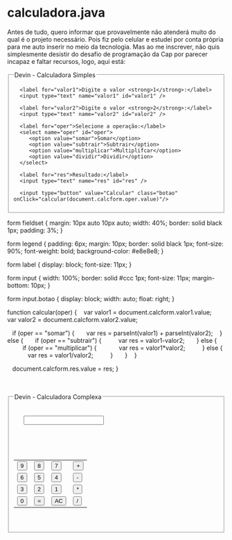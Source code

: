 # calculadora.java
Antes de tudo, quero informar que provavelmente não atenderá muito do qual é o projeto necessário. Pois fiz pelo celular e estudei por conta própria para me auto inserir no meio da tecnologia. Mas ao me inscrever, não quis simplesmente desistir do desafio de programação da Cap por parecer incapaz e faltar recursos, logo, aqui está:



 
<head>
   <title>Devin - Calculadora Simples</title

<style type="text/css">
<!--
/* Conteúdo do CSS */
-->
</style>

<script type="text/javascript">
<!--
/* Conteúdo do JavaScript */
-->
</script>

</head>
<body>

<form name="calcform" method="post" action="">
   <fieldset>
      <legend>Devin - Calculadora Simples</legend>

      <label for="valor1">Digite o valor <strong>1</strong>:</label>
      <input type="text" name="valor1" id="valor1" />

      <label for="valor2">Digite o valor <strong>2</strong>:</label>
      <input type="text" name="valor2" id="valor2" />

      <label for="oper">Selecione a operação:</label>
      <select name="oper" id="oper">
         <option value="somar">Somar</option>
         <option value="subtrair">Subtrair</option>
         <option value="multiplicar">Multiplifcar</option>
         <option value="dividir">Dividir</option>
      </select>

      <label for="res">Resultado:</label>
      <input type="text" name="res" id="res" />

      <input type="button" value="Calcular" class="botao" onClick="calcular(document.calcform.oper.value)"/>
   </fieldset>
</form>

form fieldset {
   margin: 10px auto 10px auto;
   width: 40%;
   border: solid black 1px;
   padding: 3%;
}

form legend {
   padding: 6px;
   margin: 10px;
   border: solid black 1px;
   font-size: 90%;
   font-weight: bold;
   background-color: #e8e8e8;
}

form label {
   display: block;
   font-size: 11px;
}

form input {
   width: 100%;
   border: solid #ccc 1px;
   font-size: 11px;
   margin-bottom: 10px;
}

form input.botao {
   display: block;
   width: auto;
   float: right;
}

function calcular(oper) {
   var valor1 = document.calcform.valor1.value;
   var valor2 = document.calcform.valor2.value;

   if (oper == "somar") {
      var res = parseInt(valor1) + parseInt(valor2);
   } else {
      if (oper == "subtrair") {
         var res = valor1-valor2;
      } else {
         if (oper == "multiplicar") {
            var res = valor1*valor2;
         } else {
            var res = valor1/valor2;
         }
      }
   }

   document.calcform.res.value = res;
}

<head>
   <title>Devin - Calculadora Complexa</title>

<style type="text/css">
<!--
/* Conteúdo do CSS */
-->
</style>

<script type="text/javascript">
<!--
/* Conteúdo do JavaScript */
-->
</script>

</head>
<body>

<form name="calcform" method="post" action="">
   <fieldset>
      <legend>Devin - Calculadora Complexa</legend>

      <input type="text" name="visor" id="visor" />

      <table id="calc">
         <tr>
            <td><input type="button" name="num9" class="num" value="9" onclick="calcNum(9)" /></td>
            <td><input type="button" name="num8" class="num" value="8" onclick="calcNum(8)" /></td>
            <td><input type="button" name="num7" class="num" value="7" onclick="calcNum(7)" /></td>
            <td><input type="button" name="somar" class="oper" value="+" onclick="calcParse('somar')" /></td>
         </tr>
         <tr>
            <td><input type="button" name="num6" class="num" value="6" onclick="calcNum(6)" /></td>
            <td><input type="button" name="num5" class="num" value="5" onclick="calcNum(5)" /></td>
            <td><input type="button" name="num4" class="num" value="4" onclick="calcNum(4)" /></td>
            <td><input type="button" name="subtrair" class="oper" value="-" onclick="calcParse('subtrair')" /></td>
         </tr>
         <tr>
            <td><input type="button" name="num3" class="num" value="3" onclick="calcNum(3)" /></td>
            <td><input type="button" name="num2" class="num" value="2" onclick="calcNum(2)" /></td>
            <td><input type="button" name="num1" class="num" value="1" onclick="calcNum(1)" /></td>
            <td><input type="button" name="multiplicar" class="oper" value="*" onclick="calcParse('multiplicar')" /></td>
         </tr>
         <tr>
            <td><input type="button" name="num0" class="num" value="0" onclick="calcNum(0)" /></td>
            <td><input type="button" name="igual" class="num" value="=" onclick="calcParse('resultado')" /></td>
            <td><input type="button" name="limpar" class="num" value="AC" onclick="calcLimpar()" /></td>
            <td><input type="button" name="dividir" class="oper" value="/" onclick="calcParse('dividir')" /></td>
         </tr>
      </table>
   </fieldset>
</form>

</body>
</html>


